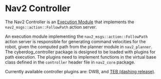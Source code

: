 # Nav2 Controller

The Nav2 Controller is an [Execution Module](../doc/requirements/requirements.md) that implements the `nav2_msgs::action::FollowPath` action server.

An execution module implementing the `nav2_msgs::action::FollowPath` action server is responsible for generating command velocities for the robot, given the computed path from the planner module in `nav2_planner`. The cyberdog_controller package is designed to be loaded with plugins for path execution. The plugins need to implement functions in the virtual base class defined in the `controller` header file in `nav2_core` package.


Currently available controller plugins are: DWB, and [TEB (dashing release)](https://github.com/rst-tu-dortmund/teb_local_planner/tree/dashing-devel).